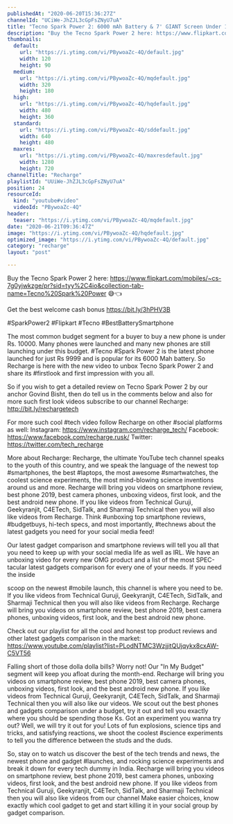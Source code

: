 ```yaml
---
publishedAt: "2020-06-20T15:36:27Z"
channelId: "UCiWe-JhZJL3cGpFsZNyU7uA"
title: "Tecno Spark Power 2: 6000 mAh Battery & 7' GIANT Screen Under 10k?"
description: "Buy the Tecno Spark Power 2 here: https://www.flipkart.com/mobiles/~cs-7g0yjwkzge/pr?sid=tyy%2C4io&collection-tab-name=Tecno%20Spark%20Power 😅👈\n\nGet the best welcome cash bonus https://bit.ly/3hPHV3B\n\n#SparkPower2 #Flipkart #Tecno #BestBatterySmartphone\n\nThe most common budget segment for a buyer to buy a new phone is under Rs. 10000. Many phones were launched and many new phones are still launching under this budget. #Tecno #Spark Power 2 is the latest phone launched for just Rs 9999 and is popular for its 6000 Mah battery. So Recharge is here with the new video to unbox Tecno Spark Power 2 and share its #firstlook and first impression with you all.\n\nSo if you wish to get a detailed review on Tecno Spark Power 2 by our anchor Govind Bisht, then do tell us in the comments below and also for more such first look videos subscribe to our channel Recharge: http://bit.ly/rechargetech\n\nFor more such cool #tech video follow Recharge on other #social platforms as well: Instagram: https://www.instagram.com/recharge_tech/ Facebook: https://www.facebook.com/recharge.rusk/ Twitter: https://twitter.com/tech_recharge\n\nMore about Recharge: Recharge, the ultimate YouTube tech channel speaks to the youth of this country, and we speak the language of the newest top #smartphones, the best #laptops, the most awesome #smartwatches, the coolest science experiments, the most mind-blowing science inventions around us and more. Recharge will bring you videos on smartphone review, best phone 2019, best camera phones, unboxing videos, first look, and the best android new phone. If you like videos from Technical Guruji, Geekyranjit, C4ETech, SidTalk, and Sharmaji Technical then you will also like videos from Recharge. Think #unboxing top smartphone reviews, #budgetbuys, hi-tech specs, and most importantly, #technews about the latest gadgets you need for your social media feed!\n\nOur latest gadget comparison and smartphone reviews will tell you all that you need to keep up with your social media life as well as IRL. We have an unboxing video for every new OMG product and a list of the most SPEC-tacular latest gadgets comparison for every one of your needs. If you need the inside\n\nscoop on the newest #mobile launch, this channel is where you need to be. If you like videos from Technical Guruji, Geekyranjit, C4ETech, SidTalk, and Sharmaji Technical then you will also like videos from Recharge. Recharge will bring you videos on smartphone review, best phone 2019, best camera phones, unboxing videos, first look, and the best android new phone.\n\nCheck out our playlist for all the cool and honest top product reviews and other latest gadgets comparison in the market: https://www.youtube.com/playlist?list=PLodNTMC3WzjjitQUjqykx8cxAW-C5VT56\n\nFalling short of those dolla dolla bills? Worry not! Our \"In My Budget\" segment will keep you afloat during the month-end. Recharge will bring you videos on smartphone review, best phone 2019, best camera phones, unboxing videos, first look, and the best android new phone. If you like videos from Technical Guruji, Geekyranjit, C4ETech, SidTalk, and Sharmaji Technical then you will also like our videos. We scout out the best phones and gadgets comparison under a budget, try it out and tell you exactly where you should be spending those Ks. Got an experiment you wanna try out? Well, we will try it out for you! Lots of fun explosions, science tips and tricks, and satisfying reactions, we shoot the coolest #science experiments to tell you the difference between the studs and the duds.\n\nSo, stay on to watch us discover the best of the tech trends and news, the newest phone and gadget #launches, and rocking science experiments and break it down for every tech dummy in India. Recharge will bring you videos on smartphone review, best phone 2019, best camera phones, unboxing videos, first look, and the best android new phone. If you like videos from Technical Guruji, Geekyranjit, C4ETech, SidTalk, and Sharmaji Technical then you will also like videos from our channel Make easier choices, know exactly which cool gadget to get and start killing it in your social group by gadget comparison."
thumbnails:
  default:
    url: "https://i.ytimg.com/vi/PBywoaZc-4Q/default.jpg"
    width: 120
    height: 90
  medium:
    url: "https://i.ytimg.com/vi/PBywoaZc-4Q/mqdefault.jpg"
    width: 320
    height: 180
  high:
    url: "https://i.ytimg.com/vi/PBywoaZc-4Q/hqdefault.jpg"
    width: 480
    height: 360
  standard:
    url: "https://i.ytimg.com/vi/PBywoaZc-4Q/sddefault.jpg"
    width: 640
    height: 480
  maxres:
    url: "https://i.ytimg.com/vi/PBywoaZc-4Q/maxresdefault.jpg"
    width: 1280
    height: 720
channelTitle: "Recharge"
playlistId: "UUiWe-JhZJL3cGpFsZNyU7uA"
position: 24
resourceId:
  kind: "youtube#video"
  videoId: "PBywoaZc-4Q"
header:
  teaser: "https://i.ytimg.com/vi/PBywoaZc-4Q/mqdefault.jpg"
date: "2020-06-21T09:36:47Z"
image: "https://i.ytimg.com/vi/PBywoaZc-4Q/hqdefault.jpg"
optimized_image: "https://i.ytimg.com/vi/PBywoaZc-4Q/default.jpg"
category: "recharge"
layout: "post"

---
```

Buy the Tecno Spark Power 2 here: https://www.flipkart.com/mobiles/~cs-7g0yjwkzge/pr?sid=tyy%2C4io&collection-tab-name=Tecno%20Spark%20Power 😅👈

Get the best welcome cash bonus https://bit.ly/3hPHV3B

#SparkPower2 #Flipkart #Tecno #BestBatterySmartphone

The most common budget segment for a buyer to buy a new phone is under Rs. 10000. Many phones were launched and many new phones are still launching under this budget. #Tecno #Spark Power 2 is the latest phone launched for just Rs 9999 and is popular for its 6000 Mah battery. So Recharge is here with the new video to unbox Tecno Spark Power 2 and share its #firstlook and first impression with you all.

So if you wish to get a detailed review on Tecno Spark Power 2 by our anchor Govind Bisht, then do tell us in the comments below and also for more such first look videos subscribe to our channel Recharge: http://bit.ly/rechargetech

For more such cool #tech video follow Recharge on other #social platforms as well: Instagram: https://www.instagram.com/recharge_tech/ Facebook: https://www.facebook.com/recharge.rusk/ Twitter: https://twitter.com/tech_recharge

More about Recharge: Recharge, the ultimate YouTube tech channel speaks to the youth of this country, and we speak the language of the newest top #smartphones, the best #laptops, the most awesome #smartwatches, the coolest science experiments, the most mind-blowing science inventions around us and more. Recharge will bring you videos on smartphone review, best phone 2019, best camera phones, unboxing videos, first look, and the best android new phone. If you like videos from Technical Guruji, Geekyranjit, C4ETech, SidTalk, and Sharmaji Technical then you will also like videos from Recharge. Think #unboxing top smartphone reviews, #budgetbuys, hi-tech specs, and most importantly, #technews about the latest gadgets you need for your social media feed!

Our latest gadget comparison and smartphone reviews will tell you all that you need to keep up with your social media life as well as IRL. We have an unboxing video for every new OMG product and a list of the most SPEC-tacular latest gadgets comparison for every one of your needs. If you need the inside

scoop on the newest #mobile launch, this channel is where you need to be. If you like videos from Technical Guruji, Geekyranjit, C4ETech, SidTalk, and Sharmaji Technical then you will also like videos from Recharge. Recharge will bring you videos on smartphone review, best phone 2019, best camera phones, unboxing videos, first look, and the best android new phone.

Check out our playlist for all the cool and honest top product reviews and other latest gadgets comparison in the market: https://www.youtube.com/playlist?list=PLodNTMC3WzjjitQUjqykx8cxAW-C5VT56

Falling short of those dolla dolla bills? Worry not! Our "In My Budget" segment will keep you afloat during the month-end. Recharge will bring you videos on smartphone review, best phone 2019, best camera phones, unboxing videos, first look, and the best android new phone. If you like videos from Technical Guruji, Geekyranjit, C4ETech, SidTalk, and Sharmaji Technical then you will also like our videos. We scout out the best phones and gadgets comparison under a budget, try it out and tell you exactly where you should be spending those Ks. Got an experiment you wanna try out? Well, we will try it out for you! Lots of fun explosions, science tips and tricks, and satisfying reactions, we shoot the coolest #science experiments to tell you the difference between the studs and the duds.

So, stay on to watch us discover the best of the tech trends and news, the newest phone and gadget #launches, and rocking science experiments and break it down for every tech dummy in India. Recharge will bring you videos on smartphone review, best phone 2019, best camera phones, unboxing videos, first look, and the best android new phone. If you like videos from Technical Guruji, Geekyranjit, C4ETech, SidTalk, and Sharmaji Technical then you will also like videos from our channel Make easier choices, know exactly which cool gadget to get and start killing it in your social group by gadget comparison.